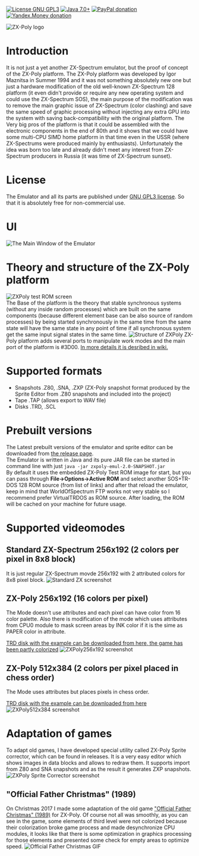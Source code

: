 [![License GNU GPL3](https://img.shields.io/badge/license-GNU%20GPL%203-yellow.svg)](http://www.gnu.org/licenses/gpl.html)
[![Java 7.0+](https://img.shields.io/badge/java-7.0%2b-green.svg)](http://www.oracle.com/technetwork/java/javase/downloads/index.html)
[![PayPal donation](https://img.shields.io/badge/donation-PayPal-red.svg)](https://www.paypal.com/cgi-bin/webscr?cmd=_s-xclick&hosted_button_id=AHWJHJFBAWGL2)
[![Yandex.Money donation](https://img.shields.io/badge/donation-Я.деньги-yellow.svg)](http://yasobe.ru/na/iamoss)


![ZX-Poly logo](https://raw.githubusercontent.com/raydac/zxpoly/master/docs/zxpoly_logo.png)

# Introduction
It is not just a yet another ZX-Spectrum emulator, but the proof of concept of the ZX-Poly platform. The ZX-Poly platform was developed by Igor Maznitsa in Summer 1994 and it was not something absolutely new one but just a hardware modification of the old well-known ZX-Spectrum 128 platform (it even didn't  provide or require any new operating system and could use the ZX-Spectrum SOS), the main purpose of the modification was to remove the main graphic issue of ZX-Spectrum (color clashing) and save the same speed of graphic processing without injecting any extra GPU into the system with saving back-compatibility with the original platform. The Very big pros of the platform is that it could be assembled with the electronic components in the end of 80th and it shows that we could have some multi-CPU SIMD home platform in that time even in the USSR (where ZX-Spectrums were produced mainly by enthusiasts). Unfortunately the idea was born too late and already didn't meet any interest from ZX-Spectrum producers in Russia (it was time of ZX-Spectrum sunset).

# License
The Emulator and all its parts are published under [GNU GPL3 license](http://www.gnu.org/licenses/gpl.html). So that it is absolutely free for non-commercial use.

# UI
![The Main Window of the Emulator](https://github.com/raydac/zxpoly/blob/master/docs/screenshots/tapeloading.png)

# Theory and structure of the ZX-Poly platform
![ZXPoly test ROM screen](https://github.com/raydac/zxpoly/blob/master/docs/screenshots/zxpoly_test_rom_video.gif)    
The Base of the platform is the theory that stable synchronous systems (without any inside random processes) which are built on the same components (because different element base can be also source of random processes) by being started synchronously in the same time from the same state will have the same state in any point of time if all synchronous system get the same input signal states in the same time.
![Structure of ZXPoly](https://github.com/raydac/zxpoly/blob/master/docs/zxpolystruct.png)
ZX-Poly platform adds several ports to manipulate work modes and the main port of the platform is #3D00. [In more details it is desribed in wiki.](https://github.com/raydac/zxpoly/wiki/Short-description-of-ZX-Poly-platform)

# Supported formats
 - Snapshots .Z80, .SNA, .ZXP (ZX-Poly snapshot format produced by the Sprite Editor from .Z80 snapshots and included into the project)
 - Tape .TAP (allows export to WAV file)
 - Disks .TRD, .SCL

# Prebuilt versions
The Latest prebuilt versions of the emulator and sprite editor can be downloaded from [the release page](https://github.com/raydac/zxpoly/releases).   
The Emulator is written in Java and its pure JAR file can be started in command line with just `java -jar zxpoly-emul-2.0-SNAPSHOT.jar`   
By default it uses the embedded ZX-Poly Test ROM image for start, but you can pass through **File->Options->Active ROM** and select another SOS+TR-DOS 128 ROM source (from list of links) and after that reload the emulator, keep in mind that WorldOfSpectrum FTP works not very stable so I recommend prefer VirtualTRDOS as ROM source. After loading, the ROM will be cached on your machine for future usage.

# Supported videomodes
## Standard ZX-Spectrum 256x192 (2 colors per pixel in 8x8 block)
It is just regular ZX-Spectrum movde 256x192 with 2 attributed colors for 8x8 pixel block.
![Standard ZX screenshot](https://github.com/raydac/zxpoly/blob/master/docs/screenshots/atw_standard.png)

## ZX-Poly 256x192 (16 colors per pixel)
The Mode doesn't use attributes and each pixel can have color from 16 color palette. Also there is modification of the mode which uses attributes from CPU0 module to mask screen areas by INK color if it is the sime as PAPER color in attribute.

[TRD disk with the example can be downloaded from here, the game has been partly colorized](https://raydac.github.io/downloads/zips/atw1_partly_colorized.trd)
![ZXPoly256x192 screenshot](https://raw.githubusercontent.com/raydac/zxpoly/master/docs/screenshots/atw_zxpoly.png)   

## ZX-Poly 512x384 (2 colors per pixel placed in chess order)
The Mode uses attributes but places pixels in chess order.

[TRD disk with the example can be downloaded from here](https://raydac.github.io/downloads/zips/zxw26_adapted_for_zxpoly.trd)
![ZXPoly512x384 screenshot](https://github.com/raydac/zxpoly/blob/master/docs/screenshots/zxw_zxpoly512x384.png)

# Adaptation of games

To adapt old games, I have developed special utility called ZX-Poly Sprite corrector, which can be found in releases. It is a very easy editor which shows images in data blocks and allows to redraw them. It supports import from Z80 and SNA snapshots and as the result it generates ZXP snapshots.
![ZXPoly Sprite Corrector screenshot](https://github.com/raydac/zxpoly/blob/master/docs/zxpoly_sprite_editor.png)

## "Official Father Christmas" (1989)

On Christmas 2017 I made some adaptation of the old game ["Official Father Christmas" (1989)](http://www.worldofspectrum.org/infoseekid.cgi?id=0003493) for ZX-Poly. Of course not all was smoothly, as you can see in the game, some elements of third level were not colorized because their colorization broke game process and made desynchronize CPU modules, it looks like that there is some optimization in graphics processing for those elements and presented some check for empty areas to optimize speed.
![Official Father Christmas GIF](https://raw.githubusercontent.com/raydac/zxpoly/master/adapted/OfficialFatherChristmas/movie.gif)
